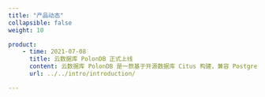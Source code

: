 ```yaml
---
title: "产品动态"
collapsible: false
weight: 10

product:  
    - time: 2021-07-08
      title: 云数据库 PolonDB 正式上线
      content: 云数据库 PolonDB 是一款基于开源数据库 Citus 构建，兼容 PostgreSQL 生态，支持 OLTP 和 OLAP（HTAP）的分布式数据库。
      url: ../../intro/introduction/

---
```


<!-- 设置上述参数可生成产品动态页  -->

